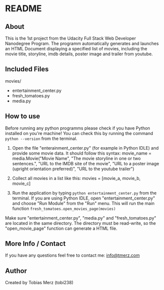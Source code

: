 # README

## About
This is the 1st project from the Udacity Full Stack Web Developer Nanodegree Program.
The programm automatically generates and launches an HTML Document displaying a specified list of movies, including the movie title, storyline, imdb details, poster image and trailer from youtube.

## Included Files
movies/
- entertainment_center.py
- fresh_tomatoes.py
- media.py
	
## How to use
Before running any python programms please check if you have Python installed on you're machine!
You can check this by running the command `python --version` from the terminal.

1. Open the file "enterainment_center.py" (for example in Python IDLE) and provide some movie data. It should follow this syntax:
movie_name = media.Movie("Movie Name", 
                        "The movie storyline in one or two sentences.", 
                        "URL to the IMDB site of the movie",
                        "URL to a poster image (upright orientation preferred)", 
                        "URL to the youtube trailer")

                        
2. Collect all movies in a list like this:
movies = [movie_a, movie_b, movie_c]

3. Run the application by typing `python entertainment_center.py` from the terminal. If you are using Python IDLE, open "entertainment_center.py" and choose "Run Module" from the "Run" menu. 
This will run the main function `fresh_tomatoes.open_movies_page(movies)`

Make sure "entertainment_center.py", "media.py" and "fresh_tomatoes.py" are located in the same directory. The directory must be read-write, so the "open_movie_page" function can generate a HTML file.

## More Info / Contact
If you have any questions feel free to contact me: info@tmerz.com


## Author
Created by Tobias Merz (tobi238)
